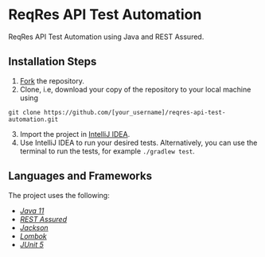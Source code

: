# ReqRes API Test Automation

ReqRes API Test Automation using Java and REST Assured.

## Installation Steps

1. [Fork](https://github.com/Tahanima/reqres-api-test-automation/fork) the repository.
2. Clone, i.e, download your copy of the repository to your local machine using
```
git clone https://github.com/[your_username]/reqres-api-test-automation.git
```
3. Import the project in [IntelliJ IDEA](https://www.jetbrains.com/idea/download/).
4. Use IntelliJ IDEA to run your desired tests. Alternatively, you can use the terminal to run the tests, for example `./gradlew test`.

## Languages and Frameworks

The project uses the following:

- *[Java 11](https://openjdk.java.net/projects/jdk/11/)*
- *[REST Assured](https://rest-assured.io/)*
- *[Jackson](https://github.com/FasterXML/jackson)*
- *[Lombok](https://projectlombok.org/)*
- *[JUnit 5](https://junit.org/junit5/)*
